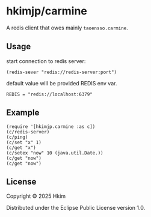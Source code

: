 # hkimjp/carmine

A redis client that owes mainly `taoensso.carmine`.

## Usage

start connection to redis server:

    (redis-sever "redis://redis-server:port")

default value will be provided REDIS env var.

    REDIS = "redis://localhost:6379"

## Example

    (require '[hkimjp.carmine :as c])
    (c/redis-server)
    (c/ping)
    (c/set "x" 1)
    (c/get "x")
    (c/setex "now" 10 (java.util.Date.))
    (c/get "now")
    (c/get "now")

## License

Copyright © 2025 Hkim

Distributed under the Eclipse Public License version 1.0.
